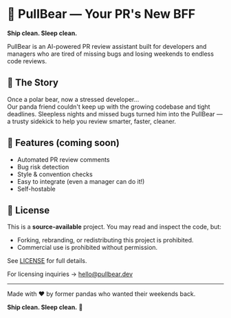 # 🐼 PullBear — Your PR's New BFF

**Ship clean. Sleep clean.**

PullBear is an AI-powered PR review assistant built for developers and managers who are tired of missing bugs and losing weekends to endless code reviews.

## 🐼 The Story

Once a polar bear, now a stressed developer...  
Our panda friend couldn't keep up with the growing codebase and tight deadlines. Sleepless nights and missed bugs turned him into the PullBear — a trusty sidekick to help you review smarter, faster, cleaner.

## 🚀 Features (coming soon)

- Automated PR review comments
- Bug risk detection
- Style & convention checks
- Easy to integrate (even a manager can do it!)
- Self-hostable

## 📝 License

This is a **source-available** project. You may read and inspect the code, but:

- Forking, rebranding, or redistributing this project is prohibited.
- Commercial use is prohibited without permission.

See [LICENSE](LICENSE) for full details.

For licensing inquiries → hello@pullbear.dev

---

Made with ❤️ by former pandas who wanted their weekends back.

**Ship clean. Sleep clean.** 🐼
